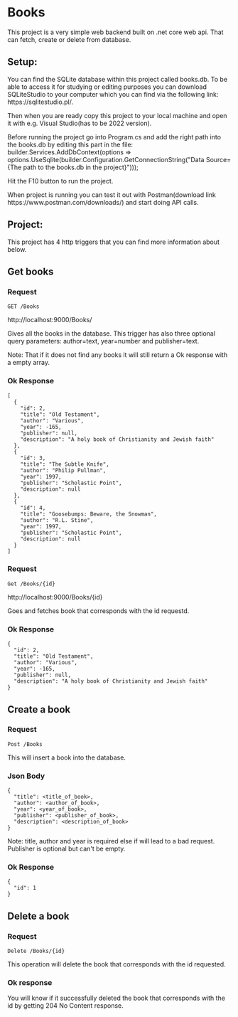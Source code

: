 # Books

This project is a very simple web backend built on .net core web api. That can fetch, create or delete from database.

## Setup:
<p>You can find the SQLite database within this project called books.db. To be able to access it for studying or editing purposes you can download SQLiteStudio to your computer which you can find via the following link: https://sqlitestudio.pl/.</p>

<p>Then when you are ready copy this project to your local machine and open it with e.g. Visual Studio(has to be 2022 version).</p>

<p>Before running the project go into Program.cs and add the right path into the books.db by editing this part in the file: 
    builder.Services.AddDbContext<BooksContext>(options =>
    options.UseSqlite(builder.Configuration.GetConnectionString("Data Source={The path to the books.db in the project}")));</p>
        
<p>Hit the F10 button to run the project.</p>

<p>When project is running you can test it out with Postman(download link https://www.postman.com/downloads/) and start doing API calls.</p>

## Project:
This project has 4 http triggers that you can find more information about below.

## Get books

### Request

`GET /Books`

    
  <p>http://localhost:9000/Books/</p>
  <p>Gives all the books in the database. This trigger has also three optional query parameters: author=text, year=number and publisher=text.</p>
  <p>Note: That if it does not find any books it will still return a Ok response with a empty array.</p>
    
      
### Ok Response
    [
      {
        "id": 2,
        "title": "Old Testament",
        "author": "Various",
        "year": -165,
        "publisher": null,
        "description": "A holy book of Christianity and Jewish faith"
      },
      {
        "id": 3,
        "title": "The Subtle Knife",
        "author": "Philip Pullman",
        "year": 1997,
        "publisher": "Scholastic Point",
        "description": null
      },
      {
        "id": 4,
        "title": "Goosebumps: Beware, the Snowman",
        "author": "R.L. Stine",
        "year": 1997,
        "publisher": "Scholastic Point",
        "description": null
      }
    ]

### Request

`Get /Books/{id}`

    
  <p>http://localhost:9000/Books/{id}</p>
  <p>Goes and fetches book that corresponds with the id requestd.</p>
    

### Ok Response
    {
      "id": 2,
      "title": "Old Testament",
      "author": "Various",
      "year": -165,
      "publisher": null,
      "description": "A holy book of Christianity and Jewish faith"
    } 

## Create a book

### Request

`Post /Books`

<p>This will insert a book into the database.</p>

### Json Body
    {
      "title": <title_of_book>,
      "author": <author_of_book>,
      "year": <year_of_book>,
      "publisher": <publisher_of_book>,
      "description": <description_of_book>
    }

<p>Note: title, author and year is required else if will lead to a bad request. Publisher is optional but can't be empty.</p>

### Ok Response
    {
      "id": 1
    }

## Delete a book

### Request

`Delete /Books/{id}`

<p>This operation will delete the book that corresponds with the id requested.</p>

### Ok response
<p>You will know if it successfully deleted the book that corresponds with the id by getting 204 No Content response.</p>
